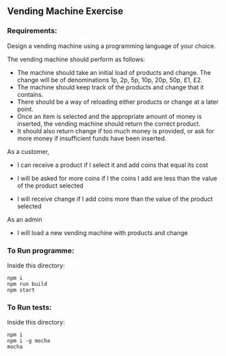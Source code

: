 ## Vending Machine Exercise

### Requirements:

Design a vending machine using a programming language of your choice. 

The vending machine should perform as follows:

- The machine should take an initial load of products and change. The 
change will be of denominations 1p, 2p, 5p, 10p, 20p, 50p, £1, £2.
- The machine should keep track of the products and change that it 
contains.
- There should be a way of reloading either products or change at a 
later point.
- Once an item is selected and the appropriate amount of money is 
inserted, the vending machine should return the correct product.
- It should also return change if too much money is provided, or ask for 
more money if insufficient funds have been inserted.

As a customer,
- I can receive a product
if I select it and add coins that equal its cost

- I will be asked for more coins
if I the coins I add are less than the value of the product selected

- I will receive change
if I add coins more than the value of the product selected

As an admin
- I will load a new vending machine with products and change

### To Run programme:

Inside this directory:
```
npm i
npm run build
npm start

```

### To Run tests:

Inside this directory:
```
npm i
npm i -g mocha
mocha
```

